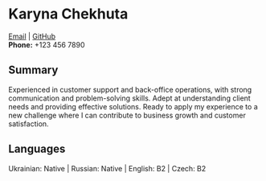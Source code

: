 # Karyna Chekhuta
[Email](karamelll25@gmail.com) | [GitHub](https://github.com/chekka00)  
**Phone:** +123 456 7890
## Summary
Experienced in customer support and back-office operations, with strong communication and problem-solving skills. Adept at understanding client needs and providing effective solutions. Ready to apply my experience to a new challenge where I can contribute to business growth and customer satisfaction.
## Languages
Ukrainian: Native | Russian: Native | English: B2 | Czech: B2

